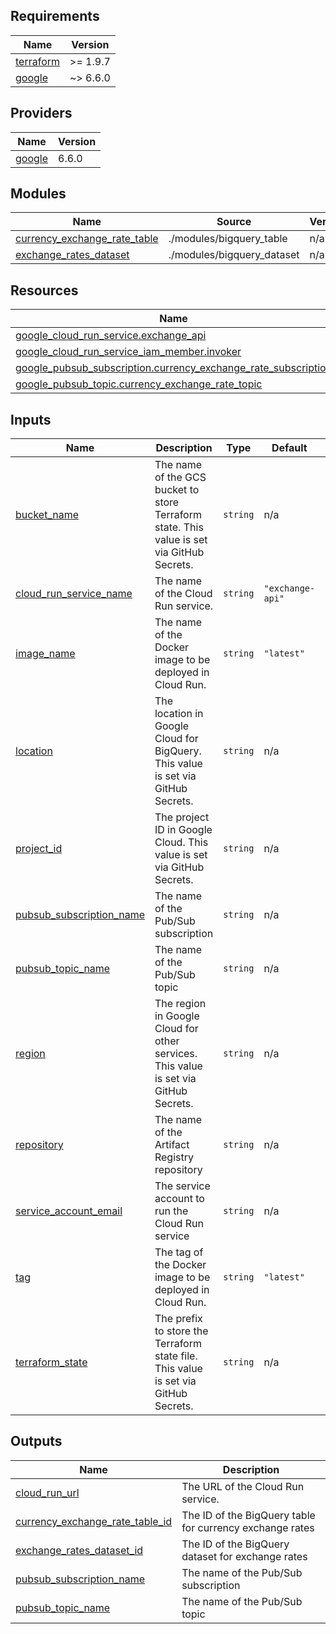<!-- BEGIN_TF_DOCS -->
## Requirements

| Name | Version |
|------|---------|
| <a name="requirement_terraform"></a> [terraform](#requirement\_terraform) | >= 1.9.7 |
| <a name="requirement_google"></a> [google](#requirement\_google) | ~> 6.6.0 |

## Providers

| Name | Version |
|------|---------|
| <a name="provider_google"></a> [google](#provider\_google) | 6.6.0 |

## Modules

| Name | Source | Version |
|------|--------|---------|
| <a name="module_currency_exchange_rate_table"></a> [currency\_exchange\_rate\_table](#module\_currency\_exchange\_rate\_table) | ./modules/bigquery_table | n/a |
| <a name="module_exchange_rates_dataset"></a> [exchange\_rates\_dataset](#module\_exchange\_rates\_dataset) | ./modules/bigquery_dataset | n/a |

## Resources

| Name | Type |
|------|------|
| [google_cloud_run_service.exchange_api](https://registry.terraform.io/providers/hashicorp/google/latest/docs/resources/cloud_run_service) | resource |
| [google_cloud_run_service_iam_member.invoker](https://registry.terraform.io/providers/hashicorp/google/latest/docs/resources/cloud_run_service_iam_member) | resource |
| [google_pubsub_subscription.currency_exchange_rate_subscription](https://registry.terraform.io/providers/hashicorp/google/latest/docs/resources/pubsub_subscription) | resource |
| [google_pubsub_topic.currency_exchange_rate_topic](https://registry.terraform.io/providers/hashicorp/google/latest/docs/resources/pubsub_topic) | resource |

## Inputs

| Name | Description | Type | Default | Required |
|------|-------------|------|---------|:--------:|
| <a name="input_bucket_name"></a> [bucket\_name](#input\_bucket\_name) | The name of the GCS bucket to store Terraform state. This value is set via GitHub Secrets. | `string` | n/a | yes |
| <a name="input_cloud_run_service_name"></a> [cloud\_run\_service\_name](#input\_cloud\_run\_service\_name) | The name of the Cloud Run service. | `string` | `"exchange-api"` | no |
| <a name="input_image_name"></a> [image\_name](#input\_image\_name) | The name of the Docker image to be deployed in Cloud Run. | `string` | `"latest"` | no |
| <a name="input_location"></a> [location](#input\_location) | The location in Google Cloud for BigQuery. This value is set via GitHub Secrets. | `string` | n/a | yes |
| <a name="input_project_id"></a> [project\_id](#input\_project\_id) | The project ID in Google Cloud. This value is set via GitHub Secrets. | `string` | n/a | yes |
| <a name="input_pubsub_subscription_name"></a> [pubsub\_subscription\_name](#input\_pubsub\_subscription\_name) | The name of the Pub/Sub subscription | `string` | n/a | yes |
| <a name="input_pubsub_topic_name"></a> [pubsub\_topic\_name](#input\_pubsub\_topic\_name) | The name of the Pub/Sub topic | `string` | n/a | yes |
| <a name="input_region"></a> [region](#input\_region) | The region in Google Cloud for other services. This value is set via GitHub Secrets. | `string` | n/a | yes |
| <a name="input_repository"></a> [repository](#input\_repository) | The name of the Artifact Registry repository | `string` | n/a | yes |
| <a name="input_service_account_email"></a> [service\_account\_email](#input\_service\_account\_email) | The service account to run the Cloud Run service | `string` | n/a | yes |
| <a name="input_tag"></a> [tag](#input\_tag) | The tag of the Docker image to be deployed in Cloud Run. | `string` | `"latest"` | no |
| <a name="input_terraform_state"></a> [terraform\_state](#input\_terraform\_state) | The prefix to store the Terraform state file. This value is set via GitHub Secrets. | `string` | n/a | yes |

## Outputs

| Name | Description |
|------|-------------|
| <a name="output_cloud_run_url"></a> [cloud\_run\_url](#output\_cloud\_run\_url) | The URL of the Cloud Run service. |
| <a name="output_currency_exchange_rate_table_id"></a> [currency\_exchange\_rate\_table\_id](#output\_currency\_exchange\_rate\_table\_id) | The ID of the BigQuery table for currency exchange rates |
| <a name="output_exchange_rates_dataset_id"></a> [exchange\_rates\_dataset\_id](#output\_exchange\_rates\_dataset\_id) | The ID of the BigQuery dataset for exchange rates |
| <a name="output_pubsub_subscription_name"></a> [pubsub\_subscription\_name](#output\_pubsub\_subscription\_name) | The name of the Pub/Sub subscription |
| <a name="output_pubsub_topic_name"></a> [pubsub\_topic\_name](#output\_pubsub\_topic\_name) | The name of the Pub/Sub topic |
<!-- END_TF_DOCS -->
